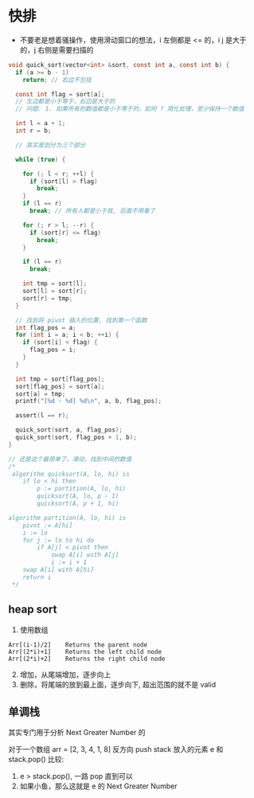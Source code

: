 # 快排
- 不要老是想着骚操作，使用滑动窗口的想法，i 左侧都是 <= 的，i j 是大于的，j 右侧是需要扫描的

```c
void quick_sort(vector<int> &sort, const int a, const int b) {
  if (a >= b - 1)
    return; // 右边不包括

  const int flag = sort[a];
  // 左边都是小于等于，右边是大于的
  // 问题: 1. 如果所有的数值都是小于等于的，如何 ? 简化处理，至少保持一个数值

  int l = a + 1;
  int r = b;

  // 其实是划分为三个部分

  while (true) {

    for (; l < r; ++l) {
      if (sort[l] > flag)
        break;
    }
    if (l == r)
      break; // 所有人都是小于我, 后面不用看了

    for (; r > l; --r) {
      if (sort[r] <= flag)
        break;
    }

    if (l == r)
      break;

    int tmp = sort[l];
    sort[l] = sort[r];
    sort[r] = tmp;
  }

  // 找到将 pivot 插入的位置, 找到第一个函数
  int flag_pos = a;
  for (int i = a; i < b; ++i) {
    if (sort[i] < flag) {
      flag_pos = i;
    }
  }

  int tmp = sort[flag_pos];
  sort[flag_pos] = sort[a];
  sort[a] = tmp;
  printf("[%d - %d] %d\n", a, b, flag_pos);

  assert(l == r);

  quick_sort(sort, a, flag_pos);
  quick_sort(sort, flag_pos + 1, b);
}

// 还是这个最简单了，滑动，找到中间的数值
/*
 algorithm quicksort(A, lo, hi) is
    if lo < hi then
        p := partition(A, lo, hi)
        quicksort(A, lo, p - 1)
        quicksort(A, p + 1, hi)

algorithm partition(A, lo, hi) is
    pivot := A[hi]
    i := lo
    for j := lo to hi do
        if A[j] < pivot then
            swap A[i] with A[j]
            i := i + 1
    swap A[i] with A[hi]
    return i
 */
```

## heap sort
1. 使用数组
```
Arr[(i-1)/2]	Returns the parent node
Arr[(2*i)+1]	Returns the left child node
Arr[(2*i)+2]	Returns the right child node
```
2. 增加，从尾端增加，逐步向上
3. 删除，将尾端的放到最上面，逐步向下, 超出范围的就不是 valid


## 单调栈
其实专门用于分析 Next Greater Number 的

对于一个数组 arr = [2, 3, 4, 1, 8] 反方向 push stack
放入的元素 e 和 stack.pop() 比较:
1. e > stack.pop(), 一路 pop 直到可以
2. 如果小鱼，那么这就是 e 的 Next Greater Number
